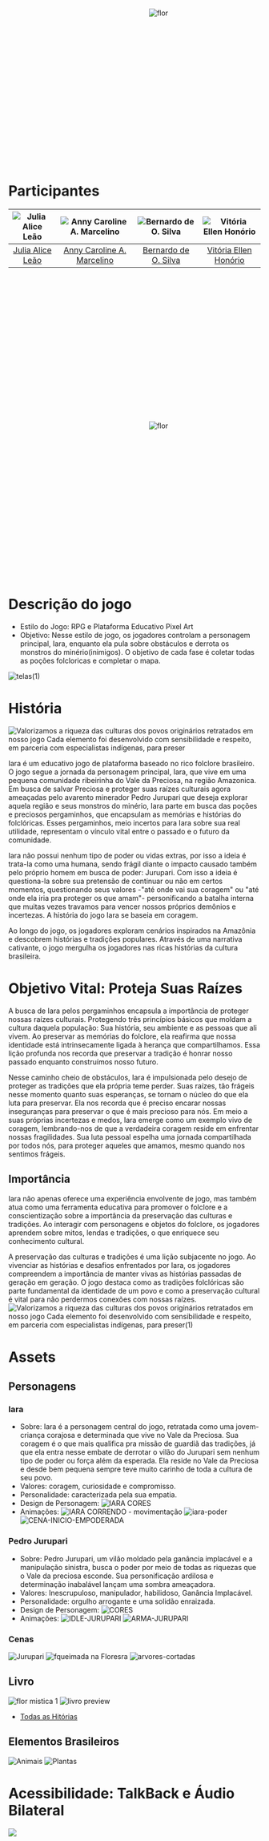 <!--Iara-->
<div style="display: flex; justify-content: center; align-items: center; height: 600; width:600; margin: 0 auto;"> 
  <img src="https://github.com/juliaaliceleao/2023-303-Iara/assets/104568516/c889feeb-24e0-4bcc-adb8-7b2ca8403b5b" alt="flor">
  </div>

# Participantes
| ![Julia Alice Leão](https://github.com/TP-Coltec-UFMG/Iara/assets/104568516/d92ed285-f3bf-4118-b5a0-dfd89fddfd5b) | ![Anny Caroline A. Marcelino](https://github.com/TP-Coltec-UFMG/Iara/assets/104568516/2b3f1c40-f732-419a-875d-3ea8e5a46fad) | ![Bernardo de O. Silva](https://github.com/TP-Coltec-UFMG/Iara/assets/104568516/dd57077c-ffb3-4ebf-a240-8d77c036517d) | ![Vitória Ellen Honório](https://github.com/TP-Coltec-UFMG/Iara/assets/104568516/4018c40c-0874-45e5-a3a3-21a7dd28e1f9) |
|:---:|:---:|:---:|:---:|
| [Julia Alice Leão](https://github.com/juliaaliceleao) | [Anny Caroline A. Marcelino](https://github.com/annyACAM) | [Bernardo de O. Silva](https://github.com/Bernardo-O-Silva) | [Vitória Ellen Honório](https://github.com/vitoriaEHon) |

<div style="display: flex; justify-content: center; align-items: center; height: 600; width:600; margin: 0 auto;"> 
 <img src="https://github.com/juliaaliceleao/2023-303-Iara/assets/104568516/5df7448f-7a2f-4fb3-a727-e1fa6995383d" alt="flor">
  </div>

# Descrição do jogo
   - Estilo do Jogo:
        RPG e Plataforma
        Educativo
        Pixel Art
   - Objetivo:
        Nesse estilo de jogo, os jogadores controlam a personagem principal, Iara, enquanto ela pula sobre obstáculos e derrota os monstros do minério(inimigos). O objetivo de cada fase é coletar todas as poções folcloricas e completar o mapa.
     
  <img src="https://github.com/juliaaliceleao/2023-303-Iara/assets/104568516/81782a90-a3fd-4473-9f33-787e8c6e325a" alt="telas(1)">

# História
![Valorizamos a riqueza das culturas dos povos originários retratados em nosso jogo  Cada elemento foi desenvolvido com sensibilidade e respeito, em parceria com especialistas indígenas, para preser](https://github.com/juliaaliceleao/2023-303-Iara/assets/104568516/51637a33-aefc-4d4e-8ee8-2f444f29120b)

Iara é um educativo jogo de plataforma baseado no rico folclore brasileiro. O jogo segue a jornada da personagem principal, Iara, que vive em uma pequena comunidade ribeirinha do Vale da Preciosa, na região Amazonica. Em busca de salvar Preciosa e proteger suas raízes culturais agora ameaçadas pelo avarento minerador Pedro Jurupari  que deseja explorar aquela região e seus monstros do minério, Iara parte em busca das poções e preciosos pergaminhos, que encapsulam as memórias e histórias do folclóricas. Esses pergaminhos,  meio incertos para Iara sobre sua real utilidade, representam o vínculo vital entre o passado e o futuro da comunidade. 

Iara não possui nenhum tipo de poder ou vidas extras, por isso a ideia é trata-la como uma humana, sendo frágil diante o impacto causado também pelo próprio homem em busca de poder: Jurupari. Com isso a ideia é questiona-la sobre sua pretensão de continuar ou não em certos momentos, questionando seus valores -"até onde vai sua coragem" ou "até onde ela iria pra proteger os que amam"- personificando a batalha interna que muitas vezes travamos para vencer nossos próprios demônios e incertezas. A história do jogo Iara se baseia em coragem.

Ao longo do jogo, os jogadores exploram cenários inspirados na Amazônia e descobrem histórias e tradições populares. Através de uma narrativa cativante, o jogo mergulha os jogadores nas ricas histórias da cultura brasileira. 

# Objetivo Vital: Proteja Suas Raízes
A busca de Iara pelos pergaminhos encapsula a importância de proteger nossas raízes culturais. Protegendo três princípios básicos que moldam a cultura daquela população: Sua história, seu ambiente e as pessoas que ali vivem. Ao preservar as memórias do folclore, ela reafirma que nossa identidade está intrinsecamente ligada à herança que compartilhamos. Essa lição profunda nos recorda que preservar a tradição é honrar nosso passado enquanto construímos nosso futuro. 

Nesse caminho cheio de obstáculos, Iara é impulsionada pelo desejo de proteger as tradições que ela própria teme perder. Suas raízes, tão frágeis nesse momento quanto suas esperanças, se tornam o núcleo do que ela luta para preservar. Ela nos recorda que é preciso encarar nossas inseguranças para preservar o que é mais precioso para nós. Em meio a suas próprias incertezas e medos, Iara emerge como um exemplo vivo de coragem, lembrando-nos de que a verdadeira coragem reside em enfrentar nossas fragilidades. Sua luta pessoal espelha uma jornada compartilhada por todos nós, para proteger aqueles que amamos, mesmo quando nos sentimos frágeis. 
                    
## Importância
Iara não apenas oferece uma experiência envolvente de jogo, mas também atua como uma ferramenta educativa para promover o folclore e a conscientização sobre a importância da preservação das culturas e tradições. Ao interagir com personagens e objetos do folclore, os jogadores aprendem sobre mitos, lendas e tradições, o que enriquece seu conhecimento cultural.

A preservação das culturas e tradições é uma lição subjacente no jogo. Ao vivenciar as histórias e desafios enfrentados por Iara, os jogadores compreendem a importância de manter vivas as histórias passadas de geração em geração. O jogo destaca como as tradições folclóricas são parte fundamental da identidade de um povo e como a preservação cultural é vital para não perdermos conexões com nossas raízes. 
![Valorizamos a riqueza das culturas dos povos originários retratados em nosso jogo  Cada elemento foi desenvolvido com sensibilidade e respeito, em parceria com especialistas indígenas, para preser(1)](https://github.com/juliaaliceleao/2023-303-Iara/assets/104568516/2f10510b-543e-41e7-b973-cc6944c95748)
 <br>

# Assets
  ## Personagens
  ### Iara
   - Sobre: Iara é a personagem central do jogo, retratada como uma jovem-criança corajosa e determinada que vive no Vale da Preciosa. Sua coragem é o que mais qualifica pra missão de guardiã das tradições, já que ela entra nesse embate de derrotar o vilão do Jurupari sem nenhum tipo de poder ou força além da esperada. Ela reside no Vale da Preciosa e desde bem pequena sempre teve muito carinho de toda a cultura de seu povo.
   - Valores: coragem, curiosidade e compromisso.
   - Personalidade: caracterizada pela sua empatia.
   - Design de Personagem:
     ![IARA CORES](https://github.com/juliaaliceleao/2023-303-Iara/assets/104568516/86ac271d-a230-45a6-84be-db7d0acf71d0)
  - Animações:
    ![IARA CORRENDO - movimentação](https://github.com/juliaaliceleao/2023-303-Iara/assets/104568516/89370114-854a-45d6-8193-c7a5dc8645d2)
    ![iara-poder](https://github.com/juliaaliceleao/2023-303-Iara/assets/104568516/897d4b35-2823-46af-95cf-f2d2e475184c)
    ![CENA-INICIO-EMPODERADA](https://github.com/juliaaliceleao/2023-303-Iara/assets/104568516/3abca559-d11e-4414-8c2b-b4e0a14439ff)
    
  ### Pedro Jurupari
   - Sobre: Pedro Jurupari, um vilão moldado pela ganância implacável e a manipulação sinistra, busca o poder por meio de todas as riquezas que o Vale da preciosa esconde. Sua personificação ardilosa e determinação inabalável lançam uma sombra ameaçadora.
   - Valores: Inescrupuloso, manipulador, habilidoso, Ganância Implacável.
   - Personalidade: orgulho arrogante e uma solidão enraizada.
   - Design de Personagem:
     ![CORES](https://github.com/juliaaliceleao/2023-303-Iara/assets/104568516/f95b25df-f2f2-48ac-a67b-7bdc59d25f69)
   - Animações:
     ![IDLE-JURUPARI](https://github.com/juliaaliceleao/2023-303-Iara/assets/104568516/b1c11048-dec4-4d55-89df-ab9abf7d8421)
     ![ARMA-JURUPARI](https://github.com/juliaaliceleao/2023-303-Iara/assets/104568516/f088c121-9445-424e-a1e8-d6a43bf0d11e)

### Cenas 
![Jurupari](https://github.com/juliaaliceleao/2023-303-Iara/raw/main/assets/104568516/4e471091-86ad-43bc-8f8e-b8cb60a60909.png)
![fqueimada na Floresra](https://github.com/juliaaliceleao/2023-303-Iara/assets/104568516/b4283b42-8219-46b6-af2b-0c7221ea4384)
![arvores-cortadas](https://github.com/juliaaliceleao/2023-303-Iara/assets/104568516/15010e65-4c88-44f1-97d3-4d942c5d559d)


## Livro
![flor mistica 1](https://github.com/juliaaliceleao/2023-303-Iara/assets/104568516/c1e0464f-7c21-480d-989f-941b59428080)
![livro preview](https://github.com/juliaaliceleao/2023-303-Iara/assets/104568516/d94710e2-9902-42b2-828c-4b6f7734994d)
- [Todas as Hitórias](https://github.com/juliaaliceleao/2023-303-Iara/files/14609365/telas-1.pdf)

  
## Elementos Brasileiros
![Animais](https://github.com/juliaaliceleao/2023-303-Iara/assets/104568516/17d2d5a7-90b6-43fa-9747-3fbd431f4c68)
![Plantas](https://github.com/juliaaliceleao/2023-303-Iara/assets/104568516/90d4719f-8b4b-4fb0-9ca8-7c26b5377231)

# Acessibilidade: TalkBack e Áudio Bilateral
<img align="center" src="https://github.com/TP-Coltec-UFMG/2023-303-Iara/assets/104568935/0c7ea66e-9331-4d0b-a8c3-f80af9bc2b5c">

## Configurações
o primeiro passo em nosso projeto do jogo Iara foi criar um menu. Nosso grupo desenvolveu um menu de jogo inclusivo, considerando tanto pessoas com daltonismo quanto aquelas que dependem do recurso TalkBack. Para os daltonicos, o jogo se ajusta a paleta de cores necessária, abrangindo a 3 níveis de daltonismo, garantindo contraste adequado e identificação clara de elementos. Também o jogo apresenta a acessibilidade do áudio bilateral, para a jogabilidade atráves do som que não precisa ser ativado, sendo uma ferramenta a todos os usuários. Além disso, integramos o TalkBack, permitindo que usuários com deficiências visuais naveguem no menu por meio de feedback auditivo e informações faladas. Dessa forma, nosso menu se torna acessível e amigável para uma variedade de jogadores, independentemente de suas necessidades.
Outras configurações gerais: ativar ou desativar a música de fundo e controlar o volume do jogo.

[**Vídeo de Apresentação do Menu**](https://drive.google.com/file/d/1VC4zgYsE2lifQCO9uvLN2uXaweyx2G2A/view?usp=sharing)
Importante: após a data do vídeo o menu se encontra atualizado.
<br>

# Referencias
## Música:
## Arte:
![Design sem nome(4)](https://github.com/juliaaliceleao/2023-303-Iara/assets/104568516/485dc2e4-ab71-4325-a021-a94803ab28c1)
![Design sem nome(3)](https://github.com/juliaaliceleao/2023-303-Iara/assets/104568516/0360dfc4-88c3-4b1a-bd34-3781dddb0015)

## Jogos:
  ![#0d1117](https://github.com/juliaaliceleao/2023-303-Iara/assets/104568516/4b362d1a-a7ed-4dd9-8721-61d72307672f)

# Som 
- Ficha Técnica: Desenvolvimento de Som 
1. Planejamento e Conceituação:
   Na visão geral no som do jogo Iara deveriamos ter elementos tanto da regiao Vale da Preciosa na Amazonia(Lugar onde o jogo se passa), quanto sons de identificação da população ficticia do jogo. Além de sons que caracterizariam movimento dos personagens, sentimentos da cena com uma pitada de regionalidade brasileira. Por exemplo, cenas de tensão com elementos musicais brasileiros ou amazonicos, sons de passaros da região. Isso se torna ainda mais importante em Iara por ser um jogo cultural, que representa um lugar e uma cultura em específico e por ser um jogo baseado na ficção, com uma população ficcionada.
   
3. Elementos sonoros Usados - atmosfera sonora desejada.
   Berimbau - Usado no trailer para caracterizar a tensão do jogo, principalmente momentos de destaque do vilão Jurupari.
   Flauta  - Utilizada para dar sensação de magia e cultura para o Vale da Preciosa.
   Sons de pássaros(geral) - Utilizado para caracterizar o ambiente florestal em que se passa o jogo.
   Sons de queimada - Para representar a cena do trailer onde a floresta pega fogo.
4. Referencias
   ![#0d1216](https://github.com/juliaaliceleao/2023-303-Iara/assets/104568516/7edc9b6b-7460-41dd-b01a-ae7f04f586d7)

# Aquivos
- Figma (com a primeira versão da história):
- Ideia de Roteiro de jogo completo: Em andamento
[**Link do projeto e arquivos 🌐**]([https://drive.google.com/file/d/1YKbeuuyjL5ypSEyT7LMwtcWfIwKuqEyj/view?usp=sharing](https://drive.google.com/file/d/1CLX5Ol-Y36TvmP4RbPPfMbGgd6kx1gP-/view?usp=drive_link))
